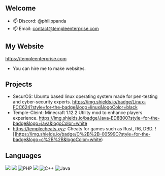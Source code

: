 ## Welcome

- 📫 Discord: @philippanda
- 📫 Email: contact@templeenterprise.com

## My Website
https://templeenterprise.com
- You can hire me to make websites.

## Projects
- SecurOS: Ubuntu based linux operating system made for pen-testing and cyber-security experts. https://img.shields.io/badge/Linux-FCC624?style=for-the-badge&logo=linux&logoColor=black
- Temple-Cleint: Minecraft 1.12.2 Utility mod to enhance players experience. https://img.shields.io/badge/Java-ED8B00?style=for-the-badge&logo=java&logoColor=white
- https://templecheats.xyz: Cheats for games such as Rust, R6, DBD. ![]https://img.shields.io/badge/C%2B%2B-00599C?style=for-the-badge&logo=c%2B%2B&logoColor=white)

## Languages
![](https://img.shields.io/badge/HTML-239120?style=for-the-badge&logo=html5&logoColor=white)
![](https://img.shields.io/badge/CSS-239120?&style=for-the-badge&logo=css3&logoColor=white)
![PHP](https://img.shields.io/badge/php-%23777BB4.svg?style=for-the-badge&logo=php&logoColor=white)
![](https://img.shields.io/badge/JavaScript-323330?style=for-the-badge&logo=javascript&logoColor=F7DF1E)
![C++](https://img.shields.io/badge/c++-%2300599C.svg?style=for-the-badge&logo=c%2B%2B&logoColor=white)
![Java](https://img.shields.io/badge/java-%23ED8B00.svg?style=for-the-badge&logo=openjdk&logoColor=white)
